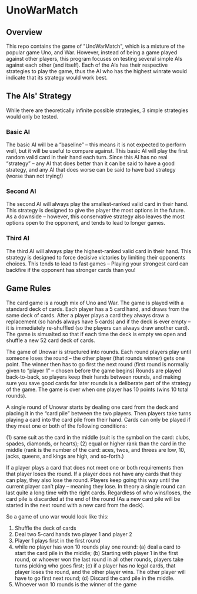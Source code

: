 # UnoWarMatch

## Overview

This repo contains the game of "UnoWarMatch", which is a mixture of the popular game Uno, and War. However, instead of being a game played against other players, this program focuses on testing several simple AIs against each other (and itself). Each of the AIs has their respective strategies to play the game, thus the AI who has the highest winrate would indicate that its strategy would work best. 

## The AIs' Strategy 

While there are theoretically infinite possible strategies, 3 simple strategies would only be tested.

### Basic AI 

The basic AI will be a “baseline” – this means it is not expected to perform well, but it will be useful to compare against. This basic AI will play the first random valid card in their hand each turn.  Since this AI has no real “strategy” – any AI that does better than it can be said to have a good strategy, and any AI that does worse can be said to have bad strategy (worse than not trying!)

### Second AI

The second AI will always play the smallest-ranked valid card in their hand. This strategy is designed to give the player the most options in the future. As a downside – however, this conservative strategy also leaves the most options open to the opponent, and tends to lead to longer games.

### Third AI

The third AI will always play the highest-ranked valid card in their hand. This strategy is designed to force decisive victories by limiting their opponents choices. This tends to lead to fast games – Playing your strongest card can backfire if the opponent has stronger cards than you!

## Game Rules

The card game is a rough mix of Uno and War. The game is played with a standard deck of cards. Each player has a 5 card hand, and draws from the same deck of cards. After a player plays a card they always draw a replacement (so hands always have 5 cards) and if the deck is ever empty – it is immediately re-shuffled (so the players can always draw another
card). The game is simualted so that if each time the deck is empty we open and shuffle a new 52 card deck of cards.

The game of Unowar is structured into rounds. Each round players play until someone loses the round – the other player (that rounds winner) gets one point. The winner then has to go first the next round (first round is normally given to “player 1” – chosen before the game begins) Rounds are played back-to-back, so players keep their hands between rounds, and making sure you save good cards for later rounds is a deliberate part of the strategy of the game. The game is over when
one player has 10 points (wins 10 total rounds).

A single round of Unowar starts by dealing one card from the deck and placing it in the “card pile” between the two players. Then players take turns playing a card into the card pile from their hand. Cards can only be played if they meet one or both of the following conditions:

(1) same suit as the card in the middle (suit is the symbol on the card: clubs, spades, diamonds,
or hearts);
(2) equal or higher rank than the card in the middle (rank is the number of the card: aces, twos,
and threes are low, 10, jacks, queens, and kings are high, and so-forth.)

If a player plays a card that does not meet one or both requirements then that player loses the round. If a player does not have any cards that they can play, they also lose the round. Players keep going this way until the current player can’t play – meaning they lose. In theory a single round can last quite a long time with the right cards. Regardless of who wins/loses, the card pile is discarded at the end of the round (As a new card pile will be started in the next round with a new card from the deck).

So a game of uno war would look like this:
1. Shuffle the deck of cards
2. Deal two 5-card hands two player 1 and player 2
3. Player 1 plays first in the first round
4. while no player has won 10 rounds play one round:
(a) deal a card to start the card pile in the middle;
(b) Starting with player 1 in the first round, or whoever won the last round in all other rounds, players take turns picking who goes first;
(c) if a player has no legal cards, that player loses the round, and the other player wins. The other player will have to go first next round;
(d) Discard the card pile in the middle.
5. Whoever won 10 rounds is the winner of the game
